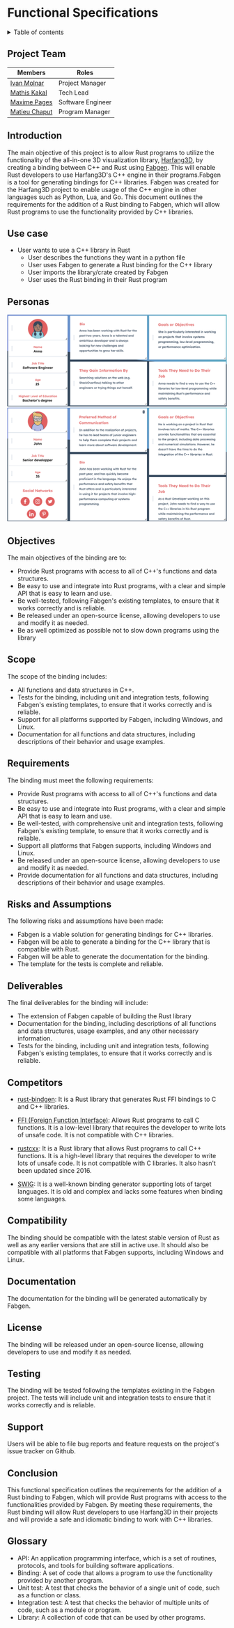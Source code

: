 # **Functional Specifications**

<details>
<summary>
Table of contents
</summary>

* [Introduction](#Introduction)
* [Use case](#Use-case)
* [Personas](#Personas)
* [Objectives](#Objectives)
* [Scope](#Scope)
* [Requirements](#Requirements)
* [Deliverables](#Deliverables)
* [License](#License)
* [Compatibility](#Compatibility)
* [Competitors](#Competitors)
* [Documentation](#Documentation)
* [Testing](#Testing)
* [Support](#Support)
* [Conclusion](#Conclusion)
* [Glossary](#Glossary)
</details>

## Project Team

| Members         | Roles             |
| --------------- | ----------------- |
| [Ivan Molnar](https://github.com/ivan-molnar)        | Project Manager   |
| [Mathis Kakal](https://github.com/mathiskakal)       | Tech Lead         |
| [Maxime Pages](https://github.com/MaximePagesAlgoSup)| Software Engineer |
| [Matieu Chaput](https://github.com/Chaput-Mathieu)   | Program Manager   |

## Introduction
The main objective of this project is to allow Rust programs to utilize the functionality of the all-in-one 3D visualization library, [Harfang3D](https://github.com/harfang3d/harfang3d), by creating a binding between C++ and Rust using [Fabgen](https://github.com/ejulien/FABGen). This will enable Rust developers to use Harfang3D's C++ engine in their programs.Fabgen is a tool for generating bindings for C++ libraries. Fabgen was created for the Harfang3D project to enable usage of the C++ engine in other languages such as Python, Lua, and Go. This document outlines the requirements for the addition of a Rust binding to Fabgen, which will allow Rust programs to use the functionality provided by C++ libraries.

## Use case
* User wants to use a C++ library in Rust
    * User describes the functions they want in a python file
    * User uses Fabgen to generate a Rust binding for the C++ library
    <!--* User download library/.o  -->
    * User imports the library/crate created by Fabgen
    * User uses the Rust binding in their Rust program

## Personas
![#Anna](./images/Persona_Anna.png)
![#John](./images/Persona_John.png)

## Objectives
The main objectives of the binding are to:
* Provide Rust programs with access to all of C++'s functions and data structures.
* Be easy to use and integrate into Rust programs, with a clear and simple API that is easy to learn and use.
* Be well-tested, following Fabgen's existing templates, to ensure that it works correctly and is reliable.
* Be released under an open-source license, allowing developers to use and modify it as needed.
* Be as well optimized as possible not to slow down programs using the library

## Scope
The scope of the binding includes:
* All <!-- Fabgen?--> functions and data structures in C++.
* Tests for the binding, including unit and integration tests, following Fabgen's existing templates, to ensure that it works correctly and is reliable.
* Support for all platforms supported by Fabgen, including Windows, and Linux.
* Documentation for all functions and data structures, including descriptions of their behavior and usage examples.

<!-- ## Out of scope -->

## Requirements
The binding must meet the following requirements:
<!-- * Be implemented as a Rust crate -->
* Provide Rust programs with access to all of C++'s functions and data structures.
* Be easy to use and integrate into Rust programs, with a clear and simple API that is easy to learn and use.
* Be well-tested, with comprehensive unit and integration tests, following Fabgen's existing template, to ensure that it works correctly and is reliable.
* Support all platforms that Fabgen supports, including Windows and Linux.
* Be released under an open-source license, allowing developers to use and modify it as needed.
* Provide documentation for all functions and data structures, including descriptions of their behavior and usage examples.
<!-- * Be as well optimized as possible not to slow down programs using the library -->

## Risks and Assumptions
The following risks and assumptions have been made:
* Fabgen is a viable solution for generating bindings for C++ libraries.
* Fabgen will be able to generate a binding for the C++ library that is compatible with Rust.
* Fabgen will be able to generate the documentation for the binding.
* The template for the tests is complete and reliable.

## Deliverables
The final deliverables for the binding will include: 
<!-- * The Rust crate, including all necessary Rust code and configuration files. -->
* The extension of Fabgen capable of building the Rust library 
* Documentation for the binding, including descriptions of all functions and data structures, usage examples, and any other necessary information.
* Tests for the binding, including unit and integration tests, following Fabgen's existing templates, to ensure that it works correctly and is reliable.

## Competitors
* [rust-bindgen](https://rust-lang.github.io/rust-bindgen/): It is a Rust library that generates Rust FFI bindings to C and C++ libraries.

* [FFI (Foreign Function Interface)](https://doc.rust-lang.org/nomicon/ffi.html): Allows Rust programs to call C functions. It is a low-level library that requires the developer to write lots of unsafe code. It is not compatible with C++ libraries.

* [rustcxx](https://github.com/google/rustcxx): It is a Rust library that allows Rust programs to call C++ functions. It is a high-level library that requires the developer to write lots of unsafe code. It is not compatible with C libraries. It also hasn't been updated since 2016.

* [SWIG](https://www.swig.org/): It is a well-known binding generator supporting lots of target languages. It is old and complex and lacks some features when binding some languages.

## Compatibility
The binding should be compatible with the latest stable version of Rust as well as any earlier versions that are still in active use. It should also be compatible with all platforms that Fabgen supports, including Windows and Linux.

## Documentation
The documentation for the binding will be generated automatically by Fabgen. 

## License
The binding will be released under an open-source license, allowing developers to use and modify it as needed.

## Testing
The binding will be tested following the templates existing in the Fabgen project. The tests will include unit and integration tests to ensure that it works correctly and is reliable.
<!-- 
## Deployment
The binding should be distributed as a fork of the existing repository of the Harfang3D C++ API. The fork should include all necessary Rust code and configuration files and should be kept up to date with the latest version of the C++ API. -->

## Support
Users will be able to file bug reports and feature requests on the project's issue tracker on Github. 

## Conclusion
This functional specification outlines the requirements for the addition of a Rust binding to Fabgen, which will provide Rust programs with access to the functionalities provided by Fabgen. By meeting these requirements, the Rust binding will allow Rust developers to use Harfang3D in their projects and will provide a safe and idiomatic binding to work with C++ libraries.

## Glossary
* API: An application programming interface, which is a set of routines, protocols, and tools for building software applications.
* Binding: A set of code that allows a program to use the functionality provided by another program.
* Unit test: A test that checks the behavior of a single unit of code, such as a function or class.
* Integration test: A test that checks the behavior of multiple units of code, such as a module or program.
* Library: A collection of code that can be used by other programs.